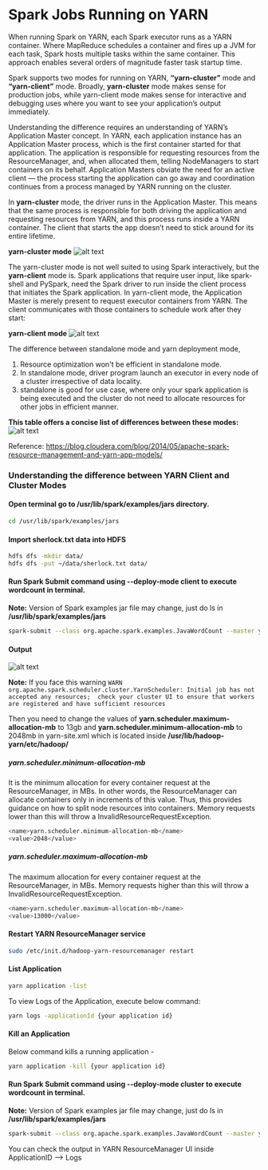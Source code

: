 Spark Jobs Running on YARN
==============================

When running Spark on YARN, each Spark executor runs as a YARN container. Where MapReduce schedules a container and fires up a JVM for each task, 
Spark hosts multiple tasks within the same container. This approach enables several orders of magnitude faster task startup time.

Spark supports two modes for running on YARN, **“yarn-cluster”** mode and **“yarn-client”** mode. Broadly, **yarn-cluster** mode makes sense for production 
jobs, while yarn-client mode makes sense for interactive and debugging uses where you want to see your application’s output immediately.

Understanding the difference requires an understanding of YARN’s Application Master concept. In YARN, each application instance has an 
Application Master process, which is the first container started for that application. The application is responsible for requesting 
resources from the ResourceManager, and, when allocated them, telling NodeManagers to start containers on its behalf. Application Masters 
obviate the need for an active client — the process starting the application can go away and coordination continues from a process managed 
by YARN running on the cluster.

In **yarn-cluster** mode, the driver runs in the Application Master. This means that the same process is responsible for both driving the 
application and requesting resources from YARN, and this process runs inside a YARN container. The client that starts the app doesn’t 
need to stick around for its entire lifetime.

**yarn-cluster mode**
![alt text](https://i.ibb.co/3kkXjVJ/1.png "**yarn-cluster mode**")

The yarn-cluster mode is not well suited to using Spark interactively, but the **yarn-client** mode is. Spark applications that require user input, 
like spark-shell and PySpark, need the Spark driver to run inside the client process that initiates the Spark application. In yarn-client mode, 
the Application Master is merely present to request executor containers from YARN. The client communicates with those containers to schedule 
work after they start:

**yarn-client mode**
![alt text](https://i.ibb.co/3kkXjVJ/2.png "**yarn-client mode**")

The difference between standalone mode and yarn deployment mode,

1. Resource optimization won't be efficient in standalone mode.
2. In standalone mode, driver program launch an executor in every node of a cluster irrespective of data locality.
3. standalone is good for use case, where only your spark application is being executed and the cluster do not need to allocate resources for other jobs in efficient manner.

**This table offers a concise list of differences between these modes:**
![alt text](https://i.ibb.co/MZQWf0M/3.png)

Reference: https://blog.cloudera.com/blog/2014/05/apache-spark-resource-management-and-yarn-app-models/

### Understanding the difference between YARN Client and Cluster Modes

#### Open terminal go to /usr/lib/spark/examples/jars directory.
```bash
cd /usr/lib/spark/examples/jars
```

#### Import sherlock.txt data into HDFS
```bash
hdfs dfs -mkdir data/
hdfs dfs -put ~/data/sherlock.txt data/ 
```

#### Run Spark Submit command using --deploy-mode client to execute wordcount in terminal.

**Note:** Version of Spark examples jar file may change, just do ls in **/usr/lib/spark/examples/jars**
```bash
spark-submit --class org.apache.spark.examples.JavaWordCount --master yarn --deploy-mode client spark-examples_2.11-2.3.2.3.1.4.0-315.jar data/sherlock.txt output1
```

#### Output
![alt text](https://i.ibb.co/4VTSD5t/4.png)

**Note:** If you face this warning
``WARN org.apache.spark.scheduler.cluster.YarnScheduler: Initial job has not accepted any resources; 
check your cluster UI to ensure that workers are registered and have sufficient resources``

Then you need to change the values of **yarn.scheduler.maximum-allocation-mb** to 13gb and **yarn.scheduler.minimum-allocation-mb** to 2048mb in yarn-site.xml
which is located inside **/usr/lib/hadoop-yarn/etc/hadoop/**

##### yarn.scheduler.minimum-allocation-mb
It is the minimum allocation for every container request at the ResourceManager, in MBs. In other words, the ResourceManager can allocate containers 
only in increments of this value. Thus, this provides guidance on how to split node resources into containers. Memory requests lower than this will 
throw a InvalidResourceRequestException.
```bash
<name>yarn.scheduler.minimum-allocation-mb</name>
<value>2048</value>
```

##### yarn.scheduler.maximum-allocation-mb
The maximum allocation for every container request at the ResourceManager, in MBs. Memory requests higher than this will throw a InvalidResourceRequestException.
```bash
<name>yarn.scheduler.maximum-allocation-mb</name>
<value>13000</value>
```

#### Restart YARN ResourceManager service
```bash
sudo /etc/init.d/hadoop-yarn-resourcemanager restart
```

#### List Application 
```bash
yarn application -list
```

To view Logs of the Application, execute below command:
```bash    
yarn logs -applicationId {your application id}
```

#### Kill an Application
Below command kills a running application - 
```bash
yarn application -kill {your application id}
```

#### Run Spark Submit command using --deploy-mode cluster to execute wordcount in terminal.

**Note:** Version of Spark examples jar file may change, just do ls in **/usr/lib/spark/examples/jars**
```bash
spark-submit --class org.apache.spark.examples.JavaWordCount --master yarn --deploy-mode cluster spark-examples_2.11-2.3.2.3.1.4.0-315.jar data/sherlock.txt output1
```

You can check the output in YARN ResourceManager UI inside ApplicationID --> Logs
